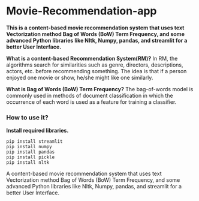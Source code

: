 # Movie-Recommendation-app

**This is a content-based movie recommendation system that uses text Vectorization method Bag of Words (BoW) Term Frequency, and some advanced Python libraries like Nltk, Numpy, pandas, and streamlit for a better User Interface.**

**What is a content-based Recommendation System(RM)?**
In RM, the algorithms search for similarities such as genre, directors, descriptions, actors, etc. before recommending something. The idea is that if a person enjoyed one movie or show, he/she might like one similarly.

**What is Bag of Words (BoW) Term Frequency?**
The bag-of-words model is commonly used in methods of document classification in which the occurrence of each word is used as a feature for training a classifier. 

### How to use it?
**Install required libraries.**
```
pip install streamlit
pip install numpy
pip install pandas 
pip install pickle
pip install nltk

```

A content-based movie recommendation system that uses text Vectorization method Bag of Words (BoW) Term Frequency, and some advanced Python libraries like Nltk, Numpy, pandas, and streamlit for a better User Interface.

